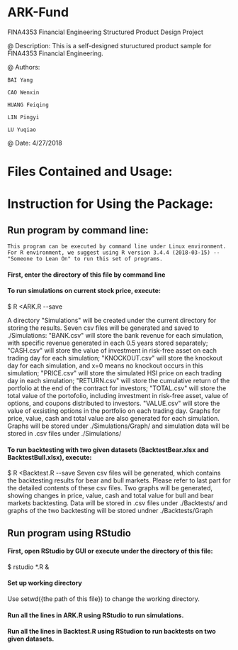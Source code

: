 # ARK-Fund
FINA4353 Financial Engineering Structured Product Design Project

@ Description:
  This is a self-designed stuructured product sample for FINA4353 Financial Engineering.

@ Authors:

    BAI Yang
  
    CAO Wenxin
  
    HUANG Feiqing
  
    LIN Pingyi
  
    LU Yuqiao

@ Date: 4/27/2018

# Files Contained and Usage:

# Instruction for Using the Package:
## Run program by command line:
    This program can be executed by command line under Linux environment.
    For R environment, we suggest using R version 3.4.4 (2018-03-15) -- "Someone to Lean On" to run this set of programs.
#### First, enter the directory of this file by command line
#### To run simulations on current stock price, execute: 

$ R <ARK.R --save
  
  A directory "Simulations" will be created under the current directory for storing the results.
  Seven csv files will be generated and saved to ./Simulations: 
  "BANK.csv" will store the bank revenue for each simulation, with specific revenue generated in each 0.5 years stored separately;
  "CASH.csv" will store the value of investment in risk-free asset on each trading day for each simulation;
  "KNOCKOUT.csv" will store the knockout day for each simulation, and x=0 means no knockout occurs in this simulation;
  "PRICE.csv" will store the simulated HSI price on each trading day in each simulation;
  "RETURN.csv" will store the cumulative return of the portfolio at the end of the contract for investors;
  "TOTAL.csv" will store the total value of the portofolio, including investment in risk-free asset, value of options, 
  and coupons distributed to investors.
  "VALUE.csv" will store the value of exsisting options in the portfolio on each trading day.
  Graphs for price, value, cash and total value are also generated for each simulation.
  Graphs will be stored under ./Simulations/Graph/ and simulation data will be stored in .csv files under ./Simulations/
#### To run backtesting with two given datasets (BacktestBear.xlsx and BacktestBull.xlsx), execute: 

$ R <Backtest.R --save
  Seven csv files will be generated, which contains the backtesting results for bear and bull markets.
  Please refer to last part for the detailed contents of these csv files.
  Two graphs will be generated, showing changes in price, value, cash and total value for bull and bear markets backtesting.
  Data will be stored in .csv files under ./Backtests/ and graphs of the two backtesting will be stored undner ./Backtests/Graph

## Run program using RStudio
#### First, open RStudio by GUI or execute under the directory of this file: 

$ rstudio *.R &
#### Set up working directory
 
Use setwd({the path of this file}) to change the working directory.
#### Run all the lines in ARK.R using RStudio to run simulations.
#### Run all the lines in Backtest.R using RStudion to run backtests on two given datasets.
